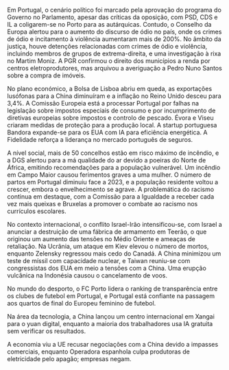Em Portugal, o cenário político foi marcado pela aprovação do programa do Governo no Parlamento, apesar das críticas da oposição, com PSD, CDS e IL a coligarem-se no Porto para as autárquicas. Contudo, o Conselho da Europa alertou para o aumento do discurso de ódio no país, onde os crimes de ódio e incitamento à violência aumentaram mais de 200%. No âmbito da justiça, houve detenções relacionadas com crimes de ódio e violência, incluindo membros de grupos de extrema-direita, e uma investigação à rixa no Martim Moniz. A PGR confirmou o direito dos municípios a renda por centros eletroprodutores, mas arquivou a averiguação a Pedro Nuno Santos sobre a compra de imóveis.

No plano económico, a Bolsa de Lisboa abriu em queda, as exportações lusófonas para a China diminuíram e a inflação no Reino Unido desceu para 3,4%. A Comissão Europeia está a processar Portugal por falhas na legislação sobre impostos especiais de consumo e por incumprimento de diretivas europeias sobre impostos e controlo de pescado. Évora e Viseu criaram medidas de proteção para a produção local. A startup portuguesa Bandora expande-se para os EUA com IA para eficiência energética. A Fidelidade reforça a liderança no mercado português de seguros.

A nível social, mais de 50 concelhos estão em risco máximo de incêndio, e a DGS alertou para a má qualidade do ar devido a poeiras do Norte de África, emitindo recomendações para a população vulnerável. Um incêndio em Campo Maior causou ferimentos graves a uma mulher. O número de partos em Portugal diminuiu face a 2023, e a população residente voltou a crescer, embora o envelhecimento se agrave. A problemática do racismo continua em destaque, com a Comissão para a Igualdade a receber cada vez mais queixas e Bruxelas a promover o combate ao racismo nos currículos escolares.

No contexto internacional, o conflito Israel-Irão intensificou-se, com Israel a anunciar a destruição de uma fábrica de armamento em Teerão, o que originou um aumento das tensões no Médio Oriente e ameaças de retaliação. Na Ucrânia, um ataque em Kiev elevou o número de mortos, enquanto Zelensky regressou mais cedo do Canadá. A China minimizou um teste de míssil com capacidade nuclear, e Taiwan reuniu-se com congressistas dos EUA em meio a tensões com a China. Uma erupção vulcânica na Indonésia causou o cancelamento de voos.

No mundo do desporto, o FC Porto lidera o ranking de transparência entre os clubes de futebol em Portugal, e Portugal está confiante na passagem aos quartos de final do Europeu feminino de futebol.

Na área da tecnologia, a China lançou um centro internacional em Xangai para o yuan digital, enquanto a maioria dos trabalhadores usa IA gratuita sem verificar os resultados.

A economia viu a UE recusar negociações com a China devido a impasses comerciais, enquanto Operadora espanhola culpa produtoras de eletricidade pelo apagão; empresas negam.
